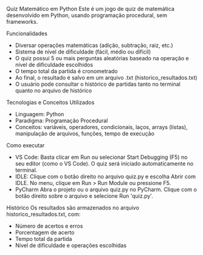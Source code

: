 Quiz Matemático em Python
    Este é um jogo de quiz de matemática desenvolvido em Python, usando programação procedural, sem frameworks.

Funcionalidades
- Diversar operações matemáticas (adição, subtração, raiz, etc.)
- Sistema de nível de dificuldade (fácil, médio ou difícil)
- O quiz possui 5 ou mais perguntas aleatórias baseado na operação e nível de dificuldade escolhidos
- O tempo total da partida é cronometrado
- Ao final, o resultado é salvo em um arquivo .txt (historico_resultados.txt)
- O usuário pode consultar o histórico de partidas tanto no terminal quanto no arquivo de histórico

Tecnologias e Conceitos Utilizados
- Linguagem: Python
- Paradigma: Programação Procedural
- Conceitos: variáveis, operadores, condicionais, laços, arrays (listas), manipulação de arquivos, funções, tempo de execução

Como executar
- VS Code:
    Basta clicar em Run ou selecionar Start Debugging (F5) no seu editor (como o VS Code).
O quiz será iniciado automaticamente no terminal.
- IDLE:
    Clique com o botão direito no arquivo quiz.py e escolha Abrir com IDLE.
No menu, clique em Run > Run Module ou pressione F5.
- PyCharm
    Abra o projeto ou o arquivo quiz.py no PyCharm.
Clique com o botão direito sobre o arquivo e selecione Run 'quiz.py'.

Histórico
    Os resultados são armazenados no arquivo historico_resultados.txt, com:
- Número de acertos e erros
- Porcentagem de acerto
- Tempo total da partida
- Nível de dificuldade e operações escolhidas
